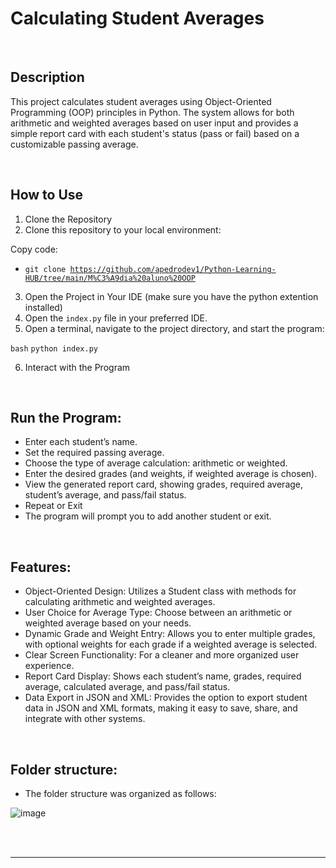 # Calculating Student Averages

<br>

## Description
This project calculates student averages using Object-Oriented Programming (OOP) principles in Python. The system allows for both arithmetic and weighted averages based on user input and provides a simple report card with each student's status (pass or fail) based on a customizable passing average.

<br>

## How to Use

1. Clone the Repository
2. Clone this repository to your local environment:
   
Copy code:
- <code>git clone <https://github.com/apedrodev1/Python-Learning-HUB/tree/main/M%C3%A9dia%20aluno%20OOP></code>

3. Open the Project in Your IDE
 (make sure you have the python extention installed)  
4. Open the `index.py` file in your preferred IDE.
5. Open a terminal, navigate to the project directory, and start the program:

`bash`
<code>python index.py</code>

6. Interact with the Program

<br>

## Run the Program:

- Enter each student’s name.
- Set the required passing average.
- Choose the type of average calculation: arithmetic or weighted.
- Enter the desired grades (and weights, if weighted average is chosen).
- View the generated report card, showing grades, required average, student’s average, and pass/fail status.
- Repeat or Exit
- The program will prompt you to add another student or exit.

<br>

## Features:

- Object-Oriented Design: Utilizes a Student class with methods for calculating arithmetic and weighted averages.
- User Choice for Average Type: Choose between an arithmetic or weighted average based on your needs.
- Dynamic Grade and Weight Entry: Allows you to enter multiple grades, with optional weights for each grade if a weighted average is selected.
- Clear Screen Functionality: For a cleaner and more organized user experience.
- Report Card Display: Shows each student’s name, grades, required average, calculated average, and pass/fail status.
- Data Export in JSON and XML: Provides the option to export student data in JSON and XML formats, making it easy to save, share, and integrate with other systems.

<br>

## Folder structure:

- The folder structure was organized as follows:

![image](https://github.com/user-attachments/assets/6e380cbb-c447-4e9d-ac91-4d678e3c2879)

</br>
<div style="text-align:center;">

</br>

---
